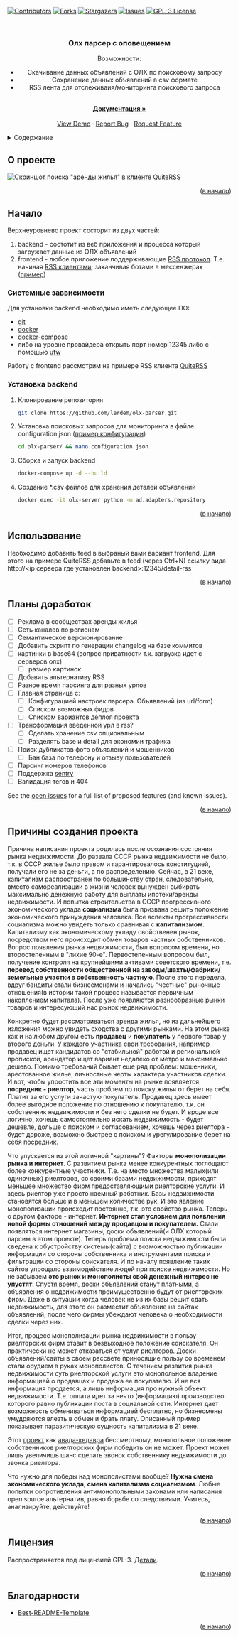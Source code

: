 <div id="top"></div>
<!--
*** Thanks for checking out the Best-README-Template. If you have a suggestion
*** that would make this better, please fork the repo and create a pull request
*** or simply open an issue with the tag "enhancement".
*** Don't forget to give the project a star!
*** Thanks again! Now go create something AMAZING! :D
-->



<!-- PROJECT SHIELDS -->
<!--
*** I'm using markdown "reference style" links for readability.
*** Reference links are enclosed in brackets [ ] instead of parentheses ( ).
*** See the bottom of this document for the declaration of the reference variables
*** for contributors-url, forks-url, etc. This is an optional, concise syntax you may use.
*** https://www.markdownguide.org/basic-syntax/#reference-style-links
-->
[![Contributors][contributors-shield]][contributors-url]
[![Forks][forks-shield]][forks-url]
[![Stargazers][stars-shield]][stars-url]
[![Issues][issues-shield]][issues-url]
[![GPL-3 License][license-shield]][license-url]



<!-- PROJECT LOGO -->
<br />
<div align="center">
<!--
  <a href="https://github.com/lerdem/olx-parser">
    <img src="images/logo.png" alt="Logo" width="80" height="80">
  </a>
-->

<h3 align="center">Олх парсер с оповещением</h3>

  <p align="center">
    Возможности:
    <ul>
        <li>Скачивание данных объявлений с ОЛХ по поисковому запросу</li>
        <li>Сохранение данных объявлений в csv формате</li>
        <li>RSS лента для отслеживаия/мониторинга поискового запроса</li>
    </ul>
    <br />
    <a href="https://github.com/lerdem/olx-parser"><strong>Документация »</strong></a>
    <br />
    <br />
    <a href="https://github.com/lerdem/olx-parser">View Demo</a>
    ·
    <a href="https://github.com/lerdem/olx-parser/issues">Report Bug</a>
    ·
    <a href="https://github.com/lerdem/olx-parser/issues">Request Feature</a>
  </p>
</div>



<!-- TABLE OF CONTENTS -->
<details>
  <summary>Содержание</summary>
  <ol>
    <li><a href="#about-the-project">О проекте</a></li>
    <li>
      <a href="#getting-started">Начало</a>
      <ul>
        <li><a href="#prerequisites">Системные заввисимости</a></li>
        <li><a href="#installation">Установка backend</a></li>
      </ul>
    </li>
    <li><a href="#usage">Использование</a></li>
    <li><a href="#roadmap">Планы доработок</a></li>
    <li><a href="#reasons-for-creating-project">Причины создания проекта</a></li>
    <li><a href="#license">Лицензия</a></li>
    <li><a href="#acknowledgments">Благодарности</a></li>
  </ol>
</details>



<!-- ABOUT THE PROJECT -->
## О проекте
<div id="about-the-project"></div>

![Скриншот поиска "аренды жилья" в клиенте QuiteRSS][screenshot-1]

<p align="right">(<a href="#top">в начало</a>)</p>



<!-- GETTING STARTED -->
## Начало
<div id="getting-started"></div>

Верхнеуровнево проект состорит из двух частей:
1. backend - состотит из веб приложения и процесса который загружает данные из ОЛХ объявлений
2. frontend - любое приложение поддерживающие [RSS протокол](https://ru.wikipedia.org/wiki/RSS).
Т.е. начиная [RSS клиентами](https://en.wikipedia.org/wiki/Comparison_of_feed_aggregators), заканчивая ботами в мессенжерах ([пример](https://github.com/BoKKeR/RSS-to-Telegram-Bot))

### Системные заввисимости
<div id="prerequisites"></div>

Для установки backend необходимо иметь следующее ПО:
- [git](https://git-scm.com/downloads)
- [docker](https://docs.docker.com/engine/install/)
- [docker-compose](https://docs.docker.com/compose/install/)
- либо на уровне провайдера открыть порт номер 12345 либо с помощью [ufw](https://wiki.ubuntu.com/UncomplicatedFirewall)

Работу с frontend рассмотрим на примере RSS клиента [QuiteRSS][frontend-example]

### Установка backend
<div id="installation"></div>

1. Клонирование репозитория
   ```sh
   git clone https://github.com/lerdem/olx-parser.git
   ```
2. Установка поисковых запросов для мониторинга в файле configuration.json ([пример конфигурации](https://github.com/lerdem/olx-parser/blob/master/configuration.json))
   ```sh
   cd olx-parser/ && nano configuration.json
   ```
3. Сборка и запуск backend
    ```sh
    docker-compose up -d --build
   ```
4. Создание *.csv файлов для хранения деталей объявлений
    ```sh
   docker exec -it olx-server python -m ad.adapters.repository
   ```

<p align="right">(<a href="#top">в начало</a>)</p>



<!-- USAGE EXAMPLES -->
## Использование
<div id="usage"></div>

Необходимо добавить feed в выбраный вами вариант frontend.
Для этого на примере QuiteRSS добавьте в feed (через Ctrl+N) ссылку
вида http://<ip сервера где установлен backend>:12345/detail-rss

<p align="right">(<a href="#top">в начало</a>)</p>



<!-- ROADMAP -->
## Планы доработок
<div id="roadmap"></div>

- [ ] Реклама в сообществах аренды жилья
- [ ] Сеть каналов по регионам
- [ ] Семантическое версионирование
- [ ] Добавить скрипт по генерации changelog на базе коммитов
- [ ] картинки в base64 (вопрос приватности т.к. загрузка идет с серверов олх)
    - [ ] размер картинок
- [ ] Добавить альтернативу RSS
- [ ] Разное время парсинга для разных урлов
- [ ] Главная страница с:
    - [ ] Конфигурацией настроек парсера. Объявлений (из url/form)
    - [ ] Списком возможных фидов
    - [ ] Списком вариантов деплоя проекта
- [ ] Трансформация введенной урл в rss?
    - [ ] Сделать хранение csv опциональным
    - [ ] Разделять base и detail для экономии трафика
- [ ] Поиск дубликатов фото объявлений и мошенников
    - [ ] Бан база по телефону и отзыву пользователей
- [ ] Парсинг номеров телефонов
- [ ] Поддержка [sentry](https://docs.sentry.io/platforms/python/)
- [ ] Валидация тегов и 404

See the [open issues](https://github.com/lerdem/olx-parser/issues) for a full list of proposed features (and known issues).

<p align="right">(<a href="#top">в начало</a>)</p>


<!-- Reasons why -->
## Причины создания проекта
<div id="#reasons-for-creating-project"></div>

Причина написания проекта родилась после осознания состояния рынка недвижимости.
До развала СССР рынка недвижимости не было, т.к. в СССР жилье было правом и гарантировалось конституцией, получали его не за деньги, а по распределению.
Сейчас, в 21 веке, капитализм распространен по большинству стран, следовательно, вместо самореализации в жизни человек вынужден выбирать максимально денежную работу для выплаты ипотеки/аренды недвижимости.
И попытка строительства в СССР прогрессивного экономического уклада **социализма** была призвана решить положение экономического принуждения человека.
Все аспекты прогрессивности социализма можно увидеть только сравнивая с **капитализмом**.
Капитализму как экономическому укладу свойственен рынок, посредством него происходит обмен товаров частных собственников.
Вопрос появления рынка недвижимости, был вопросом времени, но второстепенным в "лихие 90-е".
Первостепенным вопросом был, получение контроля на крупнейшими активами советского времени, т.е. **перевод собственности общественной на заводы/шахты/фабрики/земельные участки в собственность частную**.
После этого передела, вдруг бандиты стали бизнесменами и начались "честные" рыночные отношения(в истории такой процесс называется первичным накоплением капитала).
После уже появляются разнообразные рынки товаров и интересующий нас рынок недвижимости.

Конкретно будет рассматриваться аренда жилья, но из дальнейшего изложения можно увидеть сходства с другими рынками.
На этом рынке как и на любом другом есть **продавец** и **покупатель** у первого товар у второго деньги.
У каждого участника свои требования, например продавец ищет кандидатов со "стабильной" работой и региональной пропиской, арендатор ищет вариант недалеко от метро и максимально дешево.
Помимо требований бывает еще ряд проблем: мошенники, арестованное жилье, личностные черты характера участников сделки.
И вот, чтобы упростить все эти моменты на рынке появляется **посредник - риелтор**, часть проблем по поиску жилья от берет на себя.
Платит за его услуги зачастую покупатель.
Продавец здесь имеет более выгодное положение по отношению к покупателю, т.к. он собственник недвижимости и без него сделки не будет.
И вроде все логично, хочешь самостоятельно искать недвижимость - будет дешевле, дольше с поиском и согласованием, хочешь через риелтора - будет дороже, возможно быстрее с поиском и урегулирование берет на себя посредник.

Что упускается из этой логичной "картины"? Факторы **монополизации рынка и интернет**.
С развитием рынка менее конкурентных поглощают более конкурентные участники.
Т.е. на место множества малых(или одиночных) риелторов, со своими базами недвижимости, приходят меньшее множество фирм предоставляющими риелторские услуги.
И здесь риелтор уже просто наемный работник. Базы недвижимости становятся больше и в меньшем количестве рук.
И это явление монополизации происходит постоянно, т.к. это свойство рынка.
Теперь о другом факторе - интернет.
**Интернет стал условием для появления новой формы отношений между продавцом и покупателем.**
Стали появляться интернет магазины, доски объявлений(и ОЛХ который парсим в этом проекте).
Теперь проблема поиска недвижимости была сведена к обустройству системы(сайта) с возможностью публикации информации со стороны собственника и инструментами поиска и фильтрации со стороны соискателя.
И по началу появление таких сайтов упрощало взаимодействие людей при поиске недвижимости.
Но не забываем **это рынок и монополисты свой денежный интерес не упустят**.
Спустя время, доски объявлений станут платными, а объявления о недвижимости преимущественно будут от риелторских фирм.
Даже в ситуации когда человек не из их базы решит сдать недвижимость, для этого он разместит объявление на сайтах объявлений, после чего фирмы убеждают человека о необходимости сделки через них.

Итог, процесс монополизации рынка недвижимости в пользу риелторских фирм ставит в безвыходное положение соискателя.
Он практически не может отказаться от услуг риелторов.
Доски объявлений/сайты в своем рассвете приносящие пользу со временем стали орудием в руках монополистов.
С течением развития рынка недвижимости суть риелторской услуги это монопольное владение информацией о продавцах и продажа ее покупателю.
И не вся информация продается, а лишь информация про нужный объект недвижимости.
Т.е. оплата идет за нечто (информацию) производство которого равно публикации поста в социальной сети.
Интернет дает возможность обмениваться информацией бесплатно, но бизнесмены умудряются влезть в обмен и брать плату.
Описанный пример показывает паразитическую сущность капитализма в 21 веке.

Этот [проект](https://github.com/lerdem/olx-parser) как [авада-кедавра](https://dic.academic.ru/dic.nsf/ruwiki/152498) бессмертному, монопольное положение собственников риелторских фирм победить он не может.
Проект может лишь увеличишь шанс сделать звонок собственнику недвижимости до звонка риелтора.

Что нужно для победы над монополистами вообще?
**Нужна смена экономического уклада, смена капитализма социализмом**.
Любые попытки сопротивления антимонопольными законами или написания open source альтернатив, равно борьбе со следствиями.
Учитесь, анализируйте, действуйте!

<p align="right">(<a href="#top">в начало</a>)</p>


<!-- LICENSE -->
## Лицензия
<div id="license"></div>

Распространяется под лицензией GPL-3. [Детали](https://github.com/lerdem/olx-parser/blob/master/LICENSE).

<p align="right">(<a href="#top">в начало</a>)</p>



<!-- ACKNOWLEDGMENTS -->
## Благодарности
<div id="acknowledgments"></div>

* [Best-README-Template](https://github.com/othneildrew/Best-README-Template)

<p align="right">(<a href="#top">в начало</a>)</p>



<!-- MARKDOWN LINKS & IMAGES -->
<!-- https://www.markdownguide.org/basic-syntax/#reference-style-links -->
[contributors-shield]: https://img.shields.io/github/contributors/lerdem/olx-parser.svg?style=for-the-badge
[contributors-url]: https://github.com/lerdem/olx-parser/graphs/contributors
[forks-shield]: https://img.shields.io/github/forks/lerdem/olx-parser.svg?style=for-the-badge
[forks-url]: https://github.com/lerdem/olx-parser/network/members
[stars-shield]: https://img.shields.io/github/stars/lerdem/olx-parser.svg?style=for-the-badge
[stars-url]: https://github.com/lerdem/olx-parser/stargazers
[issues-shield]: https://img.shields.io/github/issues/lerdem/olx-parser.svg?style=for-the-badge
[issues-url]: https://github.com/lerdem/olx-parser/issues
[license-shield]: https://img.shields.io/github/license/lerdem/olx-parser.svg?style=for-the-badge
[license-url]: https://github.com/lerdem/olx-parser/blob/master/LICENSE.txt
[frontend-example]: https://quiterss.org/en/download
[screenshot-1]: docs/screenshots/screenshot-1.png
